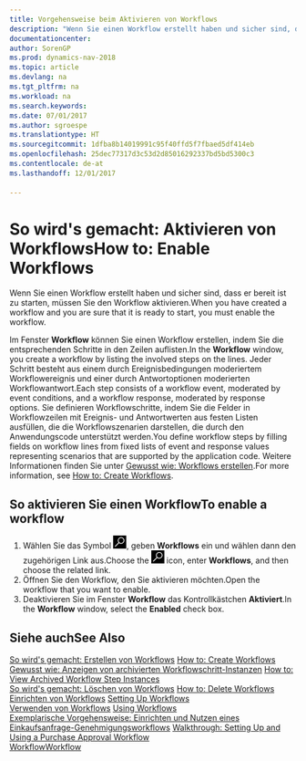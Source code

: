 ```yaml
---
title: Vorgehensweise beim Aktivieren von Workflows
description: "Wenn Sie einen Workflow erstellt haben und sicher sind, dass er bereit ist zu starten, müssen Sie den Workflow aktivieren."
documentationcenter: 
author: SorenGP
ms.prod: dynamics-nav-2018
ms.topic: article
ms.devlang: na
ms.tgt_pltfrm: na
ms.workload: na
ms.search.keywords: 
ms.date: 07/01/2017
ms.author: sgroespe
ms.translationtype: HT
ms.sourcegitcommit: 1dfba8b14019991c95f40ffd5f7fbaed5df414eb
ms.openlocfilehash: 25dec77317d3c53d2d85016292337bd5bd5300c3
ms.contentlocale: de-at
ms.lasthandoff: 12/01/2017

---
```

# <a name="how-to-enable-workflows"></a><span data-ttu-id="14c6a-103">So wird's gemacht: Aktivieren von Workflows</span><span class="sxs-lookup"><span data-stu-id="14c6a-103">How to: Enable Workflows</span></span>
<span data-ttu-id="14c6a-104">Wenn Sie einen Workflow erstellt haben und sicher sind, dass er bereit ist zu starten, müssen Sie den Workflow aktivieren.</span><span class="sxs-lookup"><span data-stu-id="14c6a-104">When you have created a workflow and you are sure that it is ready to start, you must enable the workflow.</span></span>  

 <span data-ttu-id="14c6a-105">Im Fenster **Workflow** können Sie einen Workflow erstellen, indem Sie die entsprechenden Schritte in den Zeilen auflisten.</span><span class="sxs-lookup"><span data-stu-id="14c6a-105">In the **Workflow** window, you create a workflow by listing the involved steps on the lines.</span></span> <span data-ttu-id="14c6a-106">Jeder Schritt besteht aus einem durch Ereignisbedingungen moderiertem Workflowereignis und einer durch Antwortoptionen moderierten Workflowantwort.</span><span class="sxs-lookup"><span data-stu-id="14c6a-106">Each step consists of a workflow event, moderated by event conditions, and a workflow response, moderated by response options.</span></span> <span data-ttu-id="14c6a-107">Sie definieren Workflowschritte, indem Sie die Felder in Workflowzeilen mit Ereignis- und Antwortwerten aus festen Listen ausfüllen, die die Workflowszenarien darstellen, die durch den Anwendungscode unterstützt werden.</span><span class="sxs-lookup"><span data-stu-id="14c6a-107">You define workflow steps by filling fields on workflow lines from fixed lists of event and response values representing scenarios that are supported by the application code.</span></span> <span data-ttu-id="14c6a-108">Weitere Informationen finden Sie unter [Gewusst wie: Workflows erstellen](across-how-to-create-workflows.md).</span><span class="sxs-lookup"><span data-stu-id="14c6a-108">For more information, see [How to: Create Workflows](across-how-to-create-workflows.md).</span></span>  

## <a name="to-enable-a-workflow"></a><span data-ttu-id="14c6a-109">So aktivieren Sie einen Workflow</span><span class="sxs-lookup"><span data-stu-id="14c6a-109">To enable a workflow</span></span>  
1.  <span data-ttu-id="14c6a-110">Wählen Sie das Symbol ![Nach Seite oder Bericht suchen](media/ui-search/search_small.png "Symbol Nach Seite oder Bericht suchen"), geben **Workflows** ein und wählen dann den zugehörigen Link aus.</span><span class="sxs-lookup"><span data-stu-id="14c6a-110">Choose the ![Search for Page or Report](media/ui-search/search_small.png "Search for Page or Report icon") icon, enter **Workflows**, and then choose the related link.</span></span>  
2.  <span data-ttu-id="14c6a-111">Öffnen Sie den Workflow, den Sie aktivieren möchten.</span><span class="sxs-lookup"><span data-stu-id="14c6a-111">Open the workflow that you want to enable.</span></span>  
3.  <span data-ttu-id="14c6a-112">Deaktivieren Sie im Fenster **Workflow** das Kontrollkästchen **Aktiviert**.</span><span class="sxs-lookup"><span data-stu-id="14c6a-112">In the **Workflow** window, select the **Enabled** check box.</span></span>  

## <a name="see-also"></a><span data-ttu-id="14c6a-113">Siehe auch</span><span class="sxs-lookup"><span data-stu-id="14c6a-113">See Also</span></span>  
 <span data-ttu-id="14c6a-114">[So wird's gemacht: Erstellen von Workflows](across-how-to-create-workflows.md) </span><span class="sxs-lookup"><span data-stu-id="14c6a-114">[How to: Create Workflows](across-how-to-create-workflows.md) </span></span>  
 <span data-ttu-id="14c6a-115">[Gewusst wie: Anzeigen von archivierten Workflowschritt-Instanzen](across-how-to-view-archived-workflow-step-instances.md) </span><span class="sxs-lookup"><span data-stu-id="14c6a-115">[How to: View Archived Workflow Step Instances](across-how-to-view-archived-workflow-step-instances.md) </span></span>  
 <span data-ttu-id="14c6a-116">[So wird's gemacht: Löschen von Workflows](across-how-to-delete-workflows.md) </span><span class="sxs-lookup"><span data-stu-id="14c6a-116">[How to: Delete Workflows](across-how-to-delete-workflows.md) </span></span>  
 <span data-ttu-id="14c6a-117">[Einrichten von Workflows](across-set-up-workflows.md) </span><span class="sxs-lookup"><span data-stu-id="14c6a-117">[Setting Up Workflows](across-set-up-workflows.md) </span></span>  
 <span data-ttu-id="14c6a-118">[Verwenden von Workflows](across-use-workflows.md) </span><span class="sxs-lookup"><span data-stu-id="14c6a-118">[Using Workflows](across-use-workflows.md) </span></span>  
 <span data-ttu-id="14c6a-119">[Exemplarische Vorgehensweise: Einrichten und Nutzen eines Einkaufsanfrage-Genehmigungsworkflows](walkthrough-setting-up-and-using-a-purchase-approval-workflow.md) </span><span class="sxs-lookup"><span data-stu-id="14c6a-119">[Walkthrough: Setting Up and Using a Purchase Approval Workflow](walkthrough-setting-up-and-using-a-purchase-approval-workflow.md) </span></span>  
 [<span data-ttu-id="14c6a-120">Workflow</span><span class="sxs-lookup"><span data-stu-id="14c6a-120">Workflow</span></span>](across-workflow.md)   

